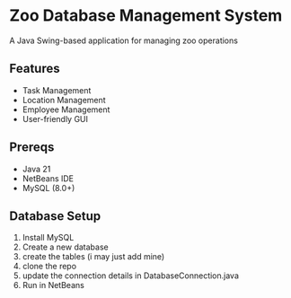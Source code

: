 # Zoo Database Management System
A Java Swing-based application for managing zoo operations

## Features
- Task Management
- Location Management
- Employee Management
- User-friendly GUI

## Prereqs
- Java 21
- NetBeans IDE
- MySQL (8.0+)

## Database Setup
1. Install MySQL
2. Create a new database
3. create the tables (i may just add mine)
4. clone the repo
5. update the connection details in DatabaseConnection.java
6. Run in NetBeans
